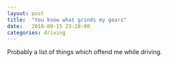 ```yaml
---
layout: post
title:  "You know what grinds my gears"
date:   2018-08-15 23:28:00
categories: driving 
---
```


Probably a list of things which offend me while driving.